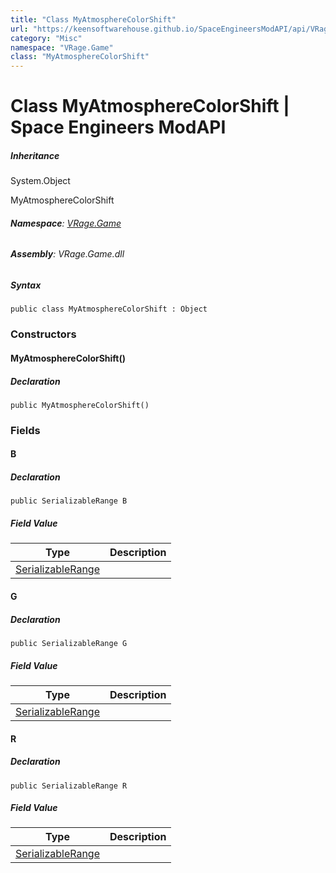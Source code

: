 ```yaml
---
title: "Class MyAtmosphereColorShift"
url: "https://keensoftwarehouse.github.io/SpaceEngineersModAPI/api/VRage.Game.MyAtmosphereColorShift.html"
category: "Misc"
namespace: "VRage.Game"
class: "MyAtmosphereColorShift"
---
```


# Class MyAtmosphereColorShift | Space Engineers ModAPI

##### Inheritance

System.Object

MyAtmosphereColorShift

###### **Namespace**: [VRage.Game](https://keensoftwarehouse.github.io/SpaceEngineersModAPI/api/VRage.Game.html)

###### **Assembly**: VRage.Game.dll

##### Syntax

```
public class MyAtmosphereColorShift : Object
```

### Constructors

#### MyAtmosphereColorShift()

##### Declaration

```
public MyAtmosphereColorShift()
```

### Fields

#### B

##### Declaration

```
public SerializableRange B
```

##### Field Value

| Type | Description |
| --- | --- |
| [SerializableRange](https://keensoftwarehouse.github.io/SpaceEngineersModAPI/api/VRageMath.SerializableRange.html) |     |

#### G

##### Declaration

```
public SerializableRange G
```

##### Field Value

| Type | Description |
| --- | --- |
| [SerializableRange](https://keensoftwarehouse.github.io/SpaceEngineersModAPI/api/VRageMath.SerializableRange.html) |     |

#### R

##### Declaration

```
public SerializableRange R
```

##### Field Value

| Type | Description |
| --- | --- |
| [SerializableRange](https://keensoftwarehouse.github.io/SpaceEngineersModAPI/api/VRageMath.SerializableRange.html) |     |